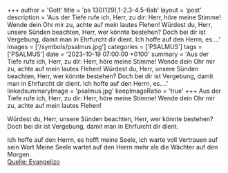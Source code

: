 +++
author = 'Gott'
title = 'ps 130(129),1-2.3-4.5-6ab'
layout = 'post'
description = 'Aus der Tiefe rufe ich, Herr, zu dir: Herr, höre meine Stimme! Wende dein Ohr mir zu, achte auf mein lautes Flehen!  Würdest du, Herr, unsere Sünden beachten, Herr, wer könnte bestehen? Doch bei dir ist Vergebung, damit man in Ehrfurcht dir dient.  Ich hoffe auf den Herrn, es....'
images = ['/symbols/psalmus.jpg']
categories = ['PSALMUS']
tags = ['PSALMUS']
date = '2023-10-19 07:00:00 +0100'
summary = 'Aus der Tiefe rufe ich, Herr, zu dir: Herr, höre meine Stimme! Wende dein Ohr mir zu, achte auf mein lautes Flehen!  Würdest du, Herr, unsere Sünden beachten, Herr, wer könnte bestehen? Doch bei dir ist Vergebung, damit man in Ehrfurcht dir dient.  Ich hoffe auf den Herrn, es....'
linkedsummaryImage = 'psalmus.jpg'
keepImageRatio = 'true'
+++
Aus der Tiefe rufe ich, Herr, zu dir:
Herr, höre meine Stimme!
Wende dein Ohr mir zu,
achte auf mein lautes Flehen!

Würdest du, Herr, unsere Sünden beachten,
Herr, wer könnte bestehen?
Doch bei dir ist Vergebung,
damit man in Ehrfurcht dir dient.

Ich hoffe auf den Herrn, es hofft meine Seele,
ich warte voll Vertrauen auf sein Wort
Meine Seele wartet auf den Herrn
mehr als die Wächter auf den Morgen.<!--more--><br> [Quelle: Evangelizo](https://evangeliumtagfuertag.org/DE/gospel)
